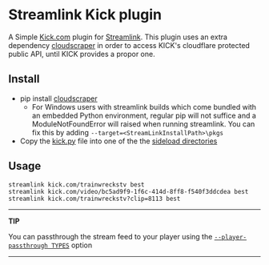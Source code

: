 # Streamlink Kick plugin

A Simple [Kick.com](https://kick.com) plugin for [Streamlink](https://github.com/streamlink/streamlink). This plugin uses an extra dependency [cloudscraper](https://github.com/VeNoMouS/cloudscraper) in order to access KICK's cloudflare protected public API, until KICK provides a propor one.

## Install
* pip install [cloudscraper](https://pypi.org/project/cloudscraper)
  * For Windows users with streamlink builds which come bundled with an embedded Python environment, regular pip will not suffice and a ModuleNotFoundError will raised when running streamlink. You can fix this by adding ```--target=<StreamLinkInstallPath>\pkgs```
* Copy the [kick.py](kick.py) file into one of the the [sideload directories](https://streamlink.github.io/cli/plugin-sideloading.html)


## Usage
```
streamlink kick.com/trainwreckstv best
streamlink kick.com/video/bc5ad9f9-1f6c-414d-8ff8-f540f3ddcdea best
streamlink kick.com/trainwreckstv?clip=8113 best
```

---
**TIP**

You can passthrough the stream feed to your player using the [```--player-passthrough TYPES```](https://streamlink.github.io/cli.html#cmdoption-player-passthrough) option

---

